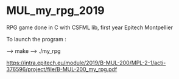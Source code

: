 # MUL_my_rpg_2019
RPG game done in C with CSFML lib, first year Epitech Montpellier

To launch the program :

--> make
--> ./my_rpg

https://intra.epitech.eu/module/2019/B-MUL-200/MPL-2-1/acti-376596/project/file/B-MUL-200_my_rpg.pdf
